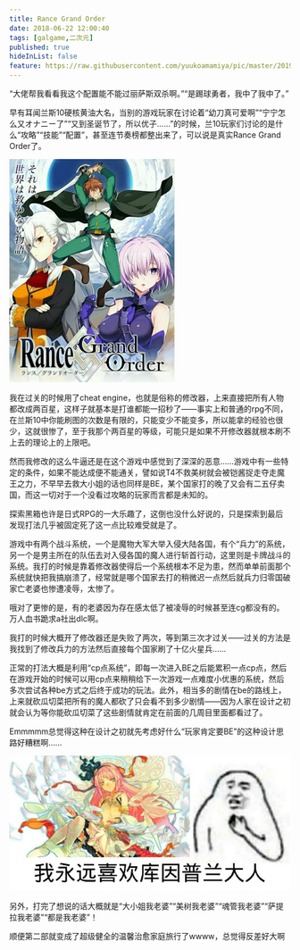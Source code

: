 ```yaml
---
title: Rance Grand Order
date: 2018-06-22 12:00:40
tags: [galgame,二次元]
published: true
hideInList: false
feature: https://raw.githubusercontent.com/yuukoamamiya/pic/master/20190508120129.png
---
```

“大佬帮我看看我这个配置能不能过丽萨斯双杀啊。”“是踢球勇者，我中了我中了。”

<!-- more --> 

早有耳闻兰斯10硬核黄油大名，当别的游戏玩家在讨论着“幼刀真可爱啊”“宁宁怎么又オナニー了”“又到圣诞节了，所以优子……”的时候，兰10玩家们讨论的是什么“攻略”“技能”“配置”，甚至连节奏榜都整出来了，可以说是真实Rance Grand Order了。

![](https://raw.githubusercontent.com/yuukoamamiya/pic/master/20190508120112.png)


我在过关的时候用了cheat engine，也就是俗称的修改器，上来直接把所有人物都改成两百星，这样子就基本是打谁都能一招秒了——事实上和普通的rpg不同，在兰斯10中你能刷图的次数是有限的，只能变少不能变多，所以能拿的经验也很少，这就很惨了，至于我那个两百星的等级，可能只是如果不开修改器就根本刷不上去的理论上的上限吧。 

然而我修改的这么牛逼还是在这个游戏中感觉到了深深的恶意……游戏中有一些特定的条件，如果不能达成便不能通关，譬如说T4不救美树就会被铠酱捉走夺走魔王之力，不早早去救大小姐的话也同样是BE，某个国家打的晚了又会有二五仔卖国，而这一切对于一个没看过攻略的玩家而言都是未知的。 

探索黑箱也许是日式RPG的一大乐趣了，这倒也没什么好说的，只是探索到最后发现打法几乎被固定死了这一点比较难受就是了。 

游戏中有两个战斗系统，一个是魔物大军大举入侵大陆各国，有个“兵力”的系统，另一个是男主所在的队伍去对入侵各国的魔人进行斩首行动，这里则是卡牌战斗的系统。我打的时候是靠着修改器使得后一个系统根本不足为患，然而单单前面那个系统就快把我搞崩溃了，经常就是哪个国家去打的稍微迟一点然后就兵力归零国破家亡老婆也惨遭凌辱，太惨了。 

哦对了更惨的是，有的老婆因为存在感太低了被凌辱的时候甚至连cg都没有的。万人血书跪求a社出dlc啊。 

我打的时候大概开了修改器还是失败了两次，等到第三次才过关——过关的方法是我找到了修改兵力的方法然后直接每个国家刷了十亿火星兵…… 

正常的打法大概是利用“cp点系统”，即每一次进入BE之后能累积一点cp点，然后在游戏开始的时候可以用cp点来稍稍给下一次游戏一点难度小优惠的系统，然后多次尝试各种be方式之后终于成功的玩法。此外，相当多的剧情在be的路线上，上来就砍瓜切菜把所有的魔人都砍了只会看不到多少剧情——因为人家在设计之初就会认为等你能砍瓜切菜了这些剧情就肯定在前面的几周目里面都看过了。 

Emmmmm总觉得这种在设计之初就先考虑好什么“玩家肯定要BE”的这种设计思路好糟糕啊…… 

![](https://raw.githubusercontent.com/yuukoamamiya/pic/master/20190508120129.png)


另外，打完了想说的话大概就是“大小姐我老婆”“美树我老婆”“魂管我老婆”“萨提拉我老婆”“都是我老婆”！ 

顺便第二部就变成了超级健全的温馨治愈家庭旅行了wwww，总觉得反差好大啊

